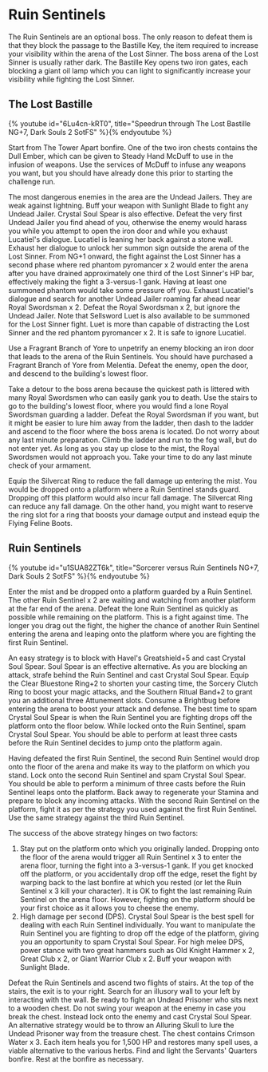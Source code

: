 # Ruin Sentinels

The Ruin Sentinels are an optional boss. The only reason to defeat them is that
they block the passage to the Bastille Key, the item required to increase your
visibility within the arena of the Lost Sinner. The boss arena of the Lost
Sinner is usually rather dark. The Bastille Key opens two iron gates, each
blocking a giant oil lamp which you can light to significantly increase your
visibility while fighting the Lost Sinner.

## The Lost Bastille

{% youtube id="6Lu4cn-kRT0", title="Speedrun through The Lost Bastille NG+7, Dark Souls 2 SotFS" %}{% endyoutube %}

Start from The Tower Apart bonfire. One of the two iron chests contains the Dull
Ember, which can be given to Steady Hand McDuff to use in the infusion of
weapons. Use the services of McDuff to infuse any weapons you want, but you
should have already done this prior to starting the challenge run.

The most dangerous enemies in the area are the Undead Jailers. They are weak
against lightning. Buff your weapon with Sunlight Blade to fight any Undead
Jailer. Crystal Soul Spear is also effective. Defeat the very first Undead
Jailer you find ahead of you, otherwise the enemy would harass you while you
attempt to open the iron door and while you exhaust Lucatiel's dialogue.
Lucatiel is leaning her back against a stone wall. Exhaust her dialogue to
unlock her summon sign outside the arena of the Lost Sinner. From NG+1 onward,
the fight against the Lost Sinner has a second phase where red phantom
pyromancer x 2 would enter the arena after you have drained approximately one
third of the Lost Sinner's HP bar, effectively making the fight a 3-versus-1
gank. Having at least one summoned phantom would take some pressure off you.
Exhaust Lucatiel's dialogue and search for another Undead Jailer roaming far
ahead near Royal Swordsman x 2. Defeat the Royal Swordsman x 2, but ignore the
Undead Jailer. Note that Sellsword Luet is also available to be summoned for the
Lost Sinner fight. Luet is more than capable of distracting the Lost Sinner and
the red phantom pyromancer x 2. It is safe to ignore Lucatiel.

Use a Fragrant Branch of Yore to unpetrify an enemy blocking an iron door that
leads to the arena of the Ruin Sentinels. You should have purchased a Fragrant
Branch of Yore from Melentia. Defeat the enemy, open the door, and descend to
the building's lowest floor.

Take a detour to the boss arena because the quickest path is littered with many
Royal Swordsmen who can easily gank you to death. Use the stairs to go to the
building's lowest floor, where you would find a lone Royal Swordsman guarding a
ladder. Defeat the Royal Swordsman if you want, but it might be easier to lure
him away from the ladder, then dash to the ladder and ascend to the floor where
the boss arena is located. Do not worry about any last minute preparation. Climb
the ladder and run to the fog wall, but do not enter yet. As long as you stay up
close to the mist, the Royal Swordsmen would not approach you. Take your time to
do any last minute check of your armament.

Equip the Silvercat Ring to reduce the fall damage up entering the mist. You
would be dropped onto a platform where a Ruin Sentinel stands guard. Dropping
off this platform would also incur fall damage. The Silvercat Ring can reduce
any fall damage. On the other hand, you might want to reserve the ring slot for
a ring that boosts your damage output and instead equip the Flying Feline Boots.

## Ruin Sentinels

{% youtube id="u1SUA82ZT6k", title="Sorcerer versus Ruin Sentinels NG+7, Dark Souls 2 SotFS" %}{% endyoutube %}

Enter the mist and be dropped onto a platform guarded by a Ruin Sentinel. The
other Ruin Sentinel x 2 are waiting and watching from another platform at the
far end of the arena. Defeat the lone Ruin Sentinel as quickly as possible while
remaining on the platform. This is a fight against time. The longer you drag out
the fight, the higher the chance of another Ruin Sentinel entering the arena and
leaping onto the platform where you are fighting the first Ruin Sentinel.

An easy strategy is to block with Havel's Greatshield+5 and cast Crystal Soul
Spear. Soul Spear is an effective alternative. As you are blocking an attack,
strafe behind the Ruin Sentinel and cast Crystal Soul Spear. Equip the Clear
Bluestone Ring+2 to shorten your casting time, the Sorcery Clutch Ring to boost
your magic attacks, and the Southern Ritual Band+2 to grant you an additional
three Attunement slots. Consume a Brightbug before entering the arena to boost
your attack and defense. The best time to spam Crystal Soul Spear is when the
Ruin Sentinel you are fighting drops off the platform onto the floor below.
While locked onto the Ruin Sentinel, spam Crystal Soul Spear. You should be able
to perform at least three casts before the Ruin Sentinel decides to jump onto
the platform again.

Having defeated the first Ruin Sentinel, the second Ruin Sentinel would drop
onto the floor of the arena and make its way to the platform on which you stand.
Lock onto the second Ruin Sentinel and spam Crystal Soul Spear. You should be
able to perform a minimum of three casts before the Ruin Sentinel leaps onto the
platform. Back away to regenerate your Stamina and prepare to block any incoming
attacks. With the second Ruin Sentinel on the platform, fight it as per the
strategy you used against the first Ruin Sentinel. Use the same strategy against
the third Ruin Sentinel.

The success of the above strategy hinges on two factors:

1. Stay put on the platform onto which you originally landed. Dropping onto the
   floor of the arena would trigger all Ruin Sentinel x 3 to enter the arena
   floor, turning the fight into a 3-versus-1 gank. If you get knocked off the
   platform, or you accidentally drop off the edge, reset the fight by warping
   back to the last bonfire at which you rested (or let the Ruin Sentinel x 3
   kill your character). It is OK to fight the last remaining Ruin Sentinel on
   the arena floor. However, fighting on the platform should be your first
   choice as it allows you to cheese the enemy.
1. High damage per second (DPS). Crystal Soul Spear is the best spell for
   dealing with each Ruin Sentinel individually. You want to manipulate the Ruin
   Sentinel you are fighting to drop off the edge of the platform, giving you an
   opportunity to spam Crystal Soul Spear. For high melee DPS, power stance with
   two great hammers such as Old Knight Hammer x 2, Great Club x 2, or Giant
   Warrior Club x 2. Buff your weapon with Sunlight Blade.

Defeat the Ruin Sentinels and ascend two flights of stairs. At the top of the
stairs, the exit is to your right. Search for an illusory wall to your left by
interacting with the wall. Be ready to fight an Undead Prisoner who sits next to
a wooden chest. Do not swing your weapon at the enemy in case you break the
chest. Instead lock onto the enemy and cast Crystal Soul Spear. An alternative
strategy would be to throw an Alluring Skull to lure the Undead Prisoner way
from the treasure chest. The chest contains Crimson Water x 3. Each item heals
you for 1,500 HP and restores many spell uses, a viable alternative to the
various herbs. Find and light the Servants' Quarters bonfire. Rest at the
bonfire as necessary.
